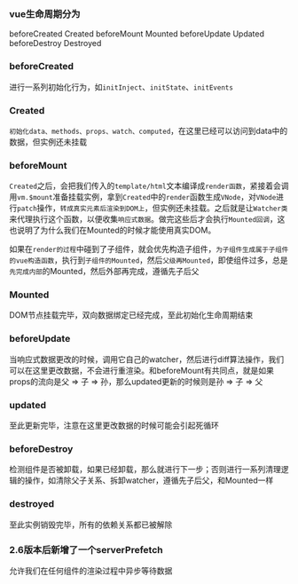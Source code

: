 ### vue生命周期分为

beforeCreated Created beforeMount Mounted beforeUpdate Updated beforeDestroy Destroyed

### beforeCreated

进行一系列初始化行为，如`initInject`、`initState`、`initEvents`

### Created

`初始化data、methods、props、watch、computed`，在这里已经可以访问到data中的数据，但实例还未挂载

### beforeMount

`Created`之后，会把我们传入的`template/html`文本编译成`render函数`，紧接着会调用`vm.$mount`准备挂载实例，拿到`Created`中的`render`函数生成`VNode`，对`VNode`进行`patch`操作，`转成真实元素后渲染到DOM上`，但实例还未挂载。之后就是让`Watcher类`来代理执行这个函数，以便收集`响应式数据`。做完这些后才会执行`Mounted回调`，这也说明了为什么我们在Mounted的时候才能使用真实DOM。

如果在`render的过程`中碰到了子组件，就会优先构造子组件，`为子组件生成属于子组件的vue构造函数`，执行到`子组件的Mounted`，然后`父级再Mounted`，即使组件过多，总是`先完成内部`的Mounted，然后外部再完成，遵循先子后父

### Mounted

DOM节点挂载完毕，双向数据绑定已经完成，至此初始化生命周期结束

### beforeUpdate

当响应式数据更改的时候，调用它自己的watcher，然后进行diff算法操作，我们可以在这里更改数据，不会进行重渲染。和beforeMount有共同点，就是如果props的流向是父 => 子 => 孙，那么updated更新的时候则是孙 => 子 => 父

### updated

至此更新完毕，注意在这里更改数据的时候可能会引起死循环

### beforeDestroy

检测组件是否被卸载，如果已经卸载，那么就进行下一步；否则进行一系列清理逻辑的操作，如清除父子关系、拆卸watcher，遵循先子后父，和Mounted一样

### destroyed

至此实例销毁完毕，所有的依赖关系都已被解除

### 2.6版本后新增了一个serverPrefetch

允许我们在任何组件的渲染过程中异步等待数据